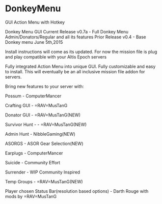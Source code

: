 # DonkeyMenu
GUI Action Menu with Hotkey

Donkey Menu GUI
Current Release v0.7a - Full Donkey Menu Admin/Donators/Regular and all its features
Prior Release v0.4 - Base Donkey menu June 5th,2015

Install instructions will come as its updated.
For now the mission file is plug and play compatible with your Altis Epoch servers

Fully integrated Action Menu into unique GUI.
Fully customizable and easy to install.
This will eventually be an all inclusive mission file addon for servers.

Bring new features to your server with:

Possum - ComputerMancer

Crafting GUI - =RAV=MusTanG

Donator GUI - =RAV=MusTanG(NEW)

Survivor Hunt -  - =RAV=MusTanG(NEW)

Admin Hunt - NibbleGaming(NEW)

ASORGS - ASOR Gear Selection(NEW)

Earplugs - ComputerMancer 

Suicide - Community Effort

Surrender - WIP Community Inspired

Temp Groups - =RAV=MusTanG(NEW)

Player chosen Status Bar(resolution based options) - Darth Rouge with mods by =RAV=MusTanG
